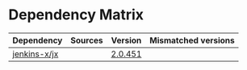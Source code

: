 # Dependency Matrix

Dependency | Sources | Version | Mismatched versions
---------- | ------- | ------- | -------------------
[jenkins-x/jx](https://github.com/jenkins-x/jx) |  | [2.0.451](https://github.com/jenkins-x/jx/releases/tag/v2.0.451) | 
